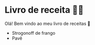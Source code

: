 # Livro de receita :man_cook:

Olá! Bem vindo ao meu livro de receitas :call_me_hand:

- Strogonoff de frango
- Pavê